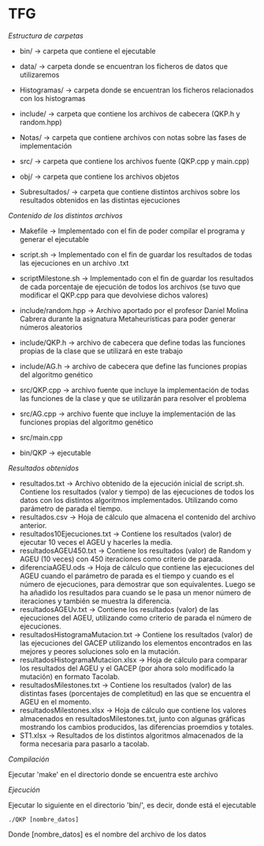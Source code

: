 # TFG
*Estructura de carpetas*

  - bin/ -> carpeta que contiene el ejecutable
	
  - data/ -> carpeta donde se encuentran los ficheros de datos que utilizaremos
  
  - Histogramas/ -> carpeta donde se encuentran los ficheros relacionados con los histogramas
	
  - include/ -> carpeta que contiene los archivos de cabecera (QKP.h y random.hpp)

  - Notas/ -> carpeta que contiene archivos con notas sobre las fases de implementación
	
  - src/ -> carpeta que contiene los archivos fuente (QKP.cpp y main.cpp)
	
  - obj/ -> carpeta que contiene los archivos objetos
  
  - Subresultados/ -> carpeta que contiene distintos archivos sobre los resultados obtenidos en las distintas ejecuciones
	
*Contenido de los distintos archivos*

  - Makefile -> Implementado con el fin de poder compilar el programa y generar el ejecutable
  
  - script.sh -> Implementado con el fin de guardar los resultados de todas las ejecuciones en un archivo .txt

  - scriptMilestone.sh -> Implementado con el fin de guardar los resultados de cada porcentaje de ejecución de todos los archivos (se tuvo que modificar el QKP.cpp para que devolviese dichos valores) 
	
  - include/random.hpp -> Archivo aportado por el profesor Daniel Molina Cabrera durante la asignatura Metaheurísticas para poder generar números aleatorios
	
  - include/QKP.h -> archivo de cabecera que define todas las funciones propias de la clase que se utilizará en este trabajo
  
  - include/AG.h -> archivo de cabecera que define las funciones propias del algoritmo genético
	
  - src/QKP.cpp -> archivo fuente que incluye la implementación de todas las funciones de la clase y que se utilizarán para resolver el problema

  - src/AG.cpp -> archivo fuente que incluye la implementación de las funciones propias del algoritmo genético
	
  - src/main.cpp
	
  - bin/QKP -> ejecutable

*Resultados obtenidos*
  - resultados.txt -> Archivo obtenido de la ejecución inicial de script.sh. Contiene los resultados (valor y tiempo) de las ejecuciones de todos los datos con los distintos algoritmos implementados. Utilizando como parámetro de parada el tiempo.
  - resultados.csv -> Hoja de cálculo que almacena el contenido del archivo anterior.
  - resultados10Ejecuciones.txt -> Contiene los resultados (valor) de ejecutar 10 veces el AGEU y hacerles la media.
  - resultadosAGEU450.txt -> Contiene los resultados (valor) de Random y AGEU (10 veces) con 450 iteraciones como criterio de parada.
  - diferenciaAGEU.ods -> Hoja de cálculo que contiene las ejecuciones del AGEU cuando el parámetro de parada es el tiempo y cuando es el número de ejecuciones, para demostrar que son equivalentes. Luego se ha añadido los resultados para cuando se le pasa un menor número de iteraciones y también se muestra la diferencia.
  - resultadosAGEUv.txt -> Contiene los resultados (valor) de las ejecuciones del AGEU, utilizando como criterio de parada el número de ejecuciones.
  - resultadosHistogramaMutacion.txt -> Contiene los resultados (valor) de las ejecuciones del GACEP utilizando los elementos encontrados en las mejores y peores soluciones solo en la mutación.
  - resultadosHistogramaMutacion.xlsx -> Hoja de cálculo para comparar los resultados del AGEU y el GACEP (por ahora solo modificado la mutación) en formato Tacolab.
  - resultadosMilestones.txt -> Contiene los resultados (valor) de las distintas fases (porcentajes de completitud) en las que se encuentra el AGEU en el momento.
  - resultadosMilestones.xlsx -> Hoja de cálculo que contiene los valores almacenados en resultadosMilestones.txt, junto con algunas gráficas mostrando los cambios producidos, las diferencias proemdios y totales.
  - ST1.xlsx -> Resultados de los distintos algoritmos almacenados de la forma necesaria para pasarlo a tacolab.

*Compilación*

Ejecutar 'make' en el directorio donde se encuentra este archivo
	
*Ejecución*

Ejecutar lo siguiente en el directorio 'bin/', es decir, donde está el ejecutable

	./QKP [nombre_datos]
	
 Donde [nombre_datos] es el nombre del archivo de los datos
